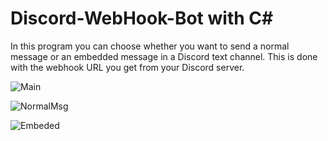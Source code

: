 # Discord-WebHook-Bot with C#


In this program you can choose whether you want to send a normal message or an embedded message in a Discord text channel. 
This is done with the webhook URL you get from your Discord server.



![Main](https://github.com/MircoG95/Discord-WebHook-Bot/assets/91058439/0f499a6d-0d6d-4090-ae8e-e8a9c268a8ab)

![NormalMsg](https://github.com/MircoG95/Discord-WebHook-Bot/assets/91058439/339c21da-bc9c-4b60-b513-aa340d6aeba2)

![Embeded](https://github.com/MircoG95/Discord-WebHook-Bot/assets/91058439/92196008-c8ea-477d-9d24-c87c9dfb2907)
